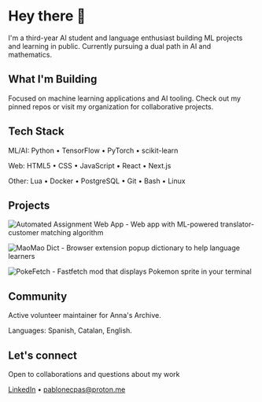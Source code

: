
# Hey there 👋
I'm a third-year AI student and language enthusiast building ML projects and learning in public. Currently pursuing a dual path in AI and mathematics.

## What I'm Building
Focused on machine learning applications and AI tooling. Check out my pinned repos or visit my organization for collaborative projects.

## Tech Stack

ML/AI: Python • TensorFlow • PyTorch • scikit-learn

Web: HTML5 • CSS • JavaScript • React • Next.js

Other: Lua • Docker • PostgreSQL • Git • Bash • Linux

## Projects
![Automated Assignment Web App](https://github.com/Discomanfulanito/Automated-Assignment-System) - Web app with ML-powered translator-customer matching algorithm

![MaoMao Dict](https://github.com/MaoMao-Corp/MaoMao-dict) - Browser extension popup dictionary to help language learners

![PokeFetch](https://github.com/Discomanfulanito/Pokefetch) - Fastfetch mod that displays Pokemon sprite in your terminal 


## Community
Active volunteer maintainer for Anna's Archive. 

Languages: Spanish, Catalan, English.

## Let's connect
Open to collaborations and questions about my work

[LinkedIn](https://www.linkedin.com/in/pablo-necpas-alba-091269182/) • pablonecpas@proton.me
